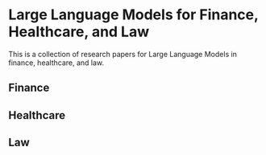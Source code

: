 # Large Language Models for Finance, Healthcare, and Law
This is a collection of research papers for Large Language Models in finance, healthcare, and law.


## Finance

## Healthcare

## Law
